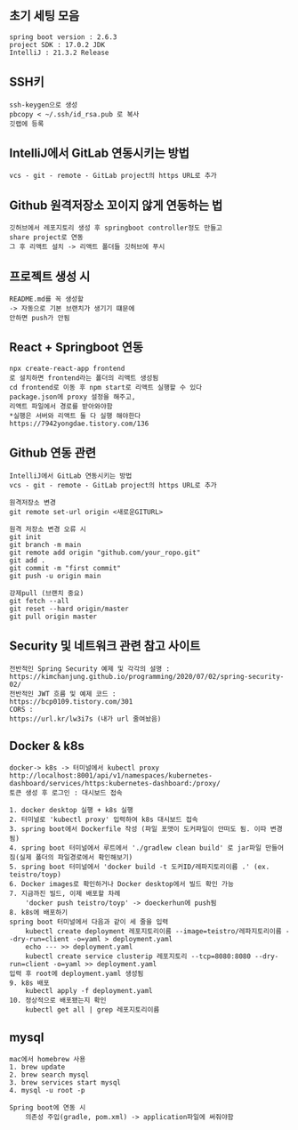 ## 초기 세팅 모음
    spring boot version : 2.6.3
    project SDK : 17.0.2 JDK
    IntelliJ : 21.3.2 Release

## SSH키
    ssh-keygen으로 생성
    pbcopy < ~/.ssh/id_rsa.pub 로 복사
    깃랩에 등록

## IntelliJ에서 GitLab 연동시키는 방법
    vcs - git - remote - GitLab project의 https URL로 추가
## Github 원격저장소 꼬이지 않게 연동하는 법
    깃허브에서 레포지토리 생성 후 springboot controller정도 만들고
    share project로 연동
    그 후 리액트 설치 -> 리액트 폴더들 깃허브에 푸시
    
## 프로젝트 생성 시
    README.md를 꼭 생성할 
    -> 자동으로 기본 브랜치가 생기기 떄문에
    안하면 push가 안됨
    
## React + Springboot 연동
    npx create-react-app frontend
    로 설치하면 frontend라는 폴더의 리액트 생성됨
    cd frontend로 이동 후 npm start로 리액트 실행할 수 있다
    package.json에 proxy 설정을 해주고,
    리액트 파일에서 경로를 받아와야함
    *실행은 서버와 리액트 둘 다 실행 해야한다
    https://7942yongdae.tistory.com/136
    
## Github 연동 관련 
    IntelliJ에서 GitLab 연동시키는 방법
    vcs - git - remote - GitLab project의 https URL로 추가
    
    원격저장소 변경
    git remote set-url origin <새로운GITURL>
    
    원격 저장소 변경 오류 시
    git init
    git branch -m main
    git remote add origin "github.com/your_ropo.git"
    git add .
    git commit -m "first commit"
    git push -u origin main
    
    강제pull (브랜치 중요)
    git fetch --all
    git reset --hard origin/master
    git pull origin master

## Security 및 네트워크 관련 참고 사이트
    전반적인 Spring Security 예제 및 각각의 설명 :
    https://kimchanjung.github.io/programming/2020/07/02/spring-security-02/
    전반적인 JWT 흐름 및 예제 코드 : 
    https://bcp0109.tistory.com/301
    CORS : 
    https://url.kr/lw3i7s (내가 url 줄여놨음)
    
## Docker & k8s
    docker-> k8s -> 터미널에서 kubectl proxy
    http://localhost:8001/api/v1/namespaces/kubernetes-dashboard/services/https:kubernetes-dashboard:/proxy/
    토큰 생성 후 로그인 : 대시보드 접속
    
    1. docker desktop 실행 + k8s 실행
    2. 터미널로 'kubectl proxy' 입력하여 k8s 대시보드 접속
    3. spring boot에서 Dockerfile 작성 (파일 포맷이 도커파일이 안떠도 됨. 이따 변경됨)
    4. spring boot 터미널에서 루트에서 './gradlew clean build' 로 jar파일 만들어짐(실제 폴더의 파일경로에서 확인해보기)
    5. spring boot 터미널에서 'docker build -t 도커ID/레파지토리이름 .' (ex. teistro/toyp)
    6. Docker images로 확인하거나 Docker desktop에서 빌드 확인 가능
    7. 지금까진 빌드, 이제 배포할 차례
        'docker push teistro/toyp' -> doeckerhun에 push됨
    8. k8s에 배포하기
    spring boot 터미널에서 다음과 같이 세 줄을 입력
        kubectl create deployment 레포지토리이름 --image=teistro/레파지토리이름 --dry-run=client -o=yaml > deployment.yaml
        echo --- >> deployment.yaml
        kubectl create service clusterip 레포지토리 --tcp=8080:8080 --dry-run=client -o=yaml >> deployment.yaml
    입력 후 root에 deployment.yaml 생성됨
    9. k8s 배포
        kubectl apply -f deployment.yaml
    10. 정상적으로 배포됐는지 확인
        kubectl get all | grep 레포지토리이름
        
        
## mysql
    mac에서 homebrew 사용
    1. brew update
    2. brew search mysql
    3. brew services start mysql
    4. mysql -u root -p
    
    Spring boot에 연동 시
        의존성 주입(gradle, pom.xml) -> application파일에 써줘야함
